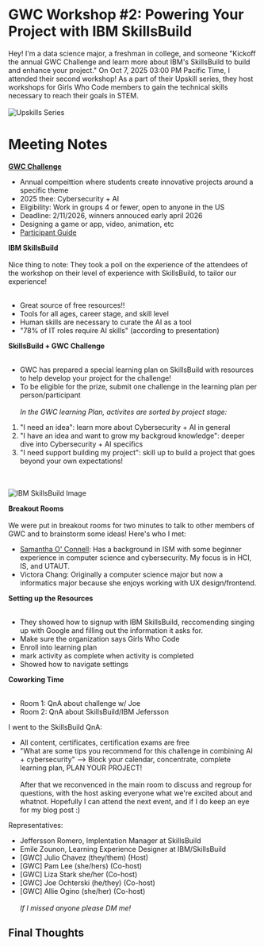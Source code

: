 # GWC Workshop #2: Powering Your Project with IBM SkillsBuild
Hey! I'm a data science major, a freshman in college, and someone 
"Kickoff the annual GWC Challenge and learn more about IBM's SkillsBuild to build and enhance your project."
On Oct 7, 2025 03:00 PM Pacific Time, I attended their second workshop! As a part of their Upskill series, they host workshops for Girls Who Code members to gain the technical skills necessary to reach their goals in STEM.  <br><br>
![Upskills Series](https://media.licdn.com/dms/image/sync/v2/D5627AQGqeuBL2kbHAQ/articleshare-shrink_480/B56Zk0REVcI8As-/0/1757518514168?e=2147483647&v=beta&t=o4tJxrq__D6X30ODbqF8dC6xwlRglYt9GSCCAYSxiUk)

# Meeting Notes
**[GWC Challenge](https://girlswhocode.com/programs/gwc-challenges)**
- Annual compeittion where students create innovative projects around a specific theme
- 2025 thee: Cybersecurity + AI
- Eligibility: Work in groups 4 or fewer, open to anyone in the US
- Deadline: 2/11/2026, winners annouced early april 2026
- Designing a game or app, video, animation, etc
- [Participant Guide](https://docs.google.com/presentation/d/1IXX0msbDPPTIWV7TqqQ5CqAJmyB7nngAfEewGANgFVw/copy)

**IBM SkillsBuild** <br><Br>
Nice thing to note: They took a poll on the experience of the attendees of the workshop on their level of experience with SkillsBuild, to tailor our experience! <br><br>
- Great source of free resources!!
- Tools for all ages, career stage, and skill level
- Human skills are necessary to curate the AI as a tool
- "78% of IT roles require AI skills" (according to presentation)

**SkillsBuild + GWC Challenge** <br><br>
- GWC has prepared a special learning plan on SkillsBuild with resources to help develop your project for the challenge!
- To be eligible for the prize, submit one challenge in the learning plan per person/participant
<br><Br>
*In the GWC learning Plan, activites are sorted by project stage:*
1. "I need an idea": learn more about Cybersecurity + AI in general
2. "I have an idea and want to grow my backgroud knowledge": deeper dive into Cybersecurity + AI specifics
3. "I need support building my project": skill up to build a project that goes beyond your own expectations! 

<br><br>
![IBM SkillsBuild Image](https://i.ytimg.com/vi/KW4xTXWVk_s/maxresdefault.jpg)

**Breakout Rooms** <br><br>
We were put in breakout rooms for two minutes to talk to other members of GWC and to brainstorm some ideas! Here's who I met: 
- [Samantha O' Connell](https://www.linkedin.com/in/samantha-oconnell): Has a background in ISM with some beginner experience in computer science and cybersecurity. My focus is in HCI, IS, and UTAUT.
- Victora Chang: Originally a computer science major but now a informatics major because she enjoys working with UX design/frontend.

**Setting up the Resources** <br><br>
- They showed how to signup with IBM SkillsBuild, reccomending singing up with Google and filling out the information it asks for.
- Make sure the organization says Girls Who Code
- Enroll into learning plan
- mark activity as complete when activity is completed
- Showed how to navigate settings

**Coworking Time** <br><br>
- Room 1: QnA about challenge w/ Joe
- Room 2: QnA about SkillsBuild/IBM Jefersson 

I went to the SkillsBuild QnA:
- All content, certificates, certification exams are free
- "What are some tips you recommend for this challenge in combining AI + cybersecurity" --> Block your calendar, concentrate, complete learning plan, PLAN YOUR PROJECT!
<br><br>
After that we reconvenced in the main room to discuss and regroup for questions, with the host asking everyone what we're excited about and whatnot. Hopefully I can attend the next event, and if I do keep an eye for my blog post :)

Representatives:
- Jeffersson Romero, Implentation Manager at SkillsBuild
- Emile Zounon, Learning Experience Designer at IBM/SkillsBuild
- [GWC] Julio Chavez (they/them) (Host)
- [GWC] Pam Lee (she/hers) (Co-host)
- [GWC] Liza Stark she/her (Co-host)
- [GWC] Joe Ochterski (he/they) (Co-host)
- [GWC] Allie Ogino (she/her) (Co-host)
<br><br> *If I missed anyone please DM me!*

## Final Thoughts
